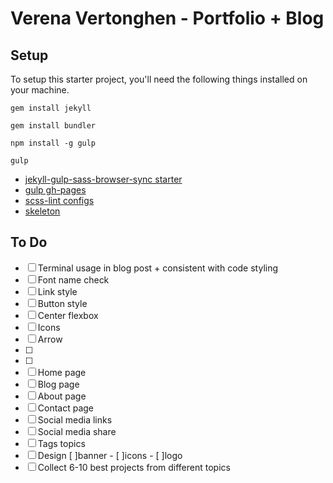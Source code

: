 # Verena Vertonghen - Portfolio + Blog

## Setup
To setup this starter project, you'll need the following things installed on your machine.

~~~
gem install jekyll
~~~

~~~
gem install bundler
~~~

~~~
npm install -g gulp
~~~

~~~
gulp
~~~


- [jekyll-gulp-sass-browser-sync starter](https://github.com/shakyShane/jekyll-gulp-sass-browser-sync)
- [gulp gh-pages](https://github.com/rowoot/gulp-gh-pages)
- [scss-lint configs](https://github.com/causes/scss-lint/blob/master/config/default.yml)
- [skeleton](https://getskeleton.com)

## To Do
- [ ] Terminal usage in blog post + consistent with code styling
- [ ] Font name check
- [ ] Link style
- [ ] Button style
- [ ] Center flexbox
- [ ] Icons
- [ ] Arrow
- [ ]
- [ ]
- [ ] Home page
- [ ] Blog page
- [ ] About page
- [ ] Contact page
- [ ] Social media links
- [ ] Social media share
- [ ] Tags topics
- [ ] Design [ ]banner - [ ]icons - [ ]logo
- [ ] Collect 6-10 best projects from different topics
